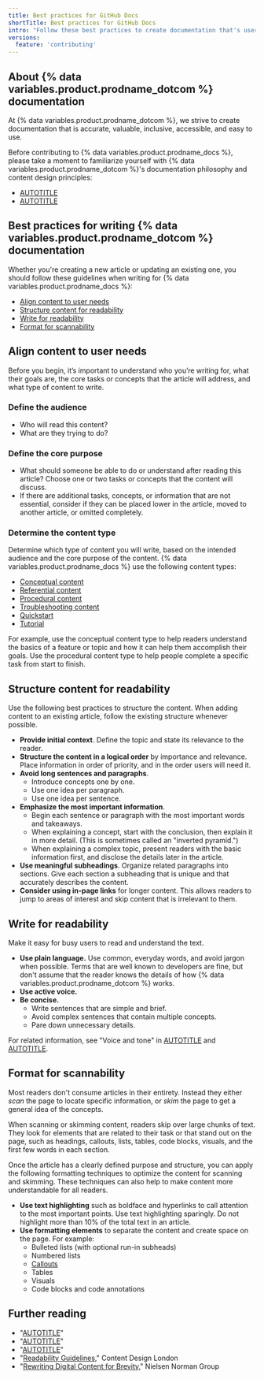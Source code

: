 ```yaml
---
title: Best practices for GitHub Docs
shortTitle: Best practices for GitHub Docs
intro: "Follow these best practices to create documentation that's user-friendly and easy to understand."
versions:
  feature: 'contributing'
---
```


## About {% data variables.product.prodname_dotcom %} documentation

At {% data variables.product.prodname_dotcom %}, we strive to create documentation that is accurate, valuable, inclusive, accessible, and easy to use.

Before contributing to {% data variables.product.prodname_docs %}, please take a moment to familiarize yourself with {% data variables.product.prodname_dotcom %}'s documentation philosophy and content design principles:

- [AUTOTITLE](/contributing/writing-for-github-docs/about-githubs-documentation-philosophy)
- [AUTOTITLE](/contributing/writing-for-github-docs/content-design-principles)

## Best practices for writing {% data variables.product.prodname_dotcom %} documentation

Whether you're creating a new article or updating an existing one, you should follow these guidelines when writing for {% data variables.product.prodname_docs %}:

- [Align content to user needs](#align-content-to-user-needs)
- [Structure content for readability](#structure-content-for-readability)
- [Write for readability](#write-for-readability)
- [Format for scannability](#format-for-scannability)

## Align content to user needs

Before you begin, it’s important to understand who you’re writing for, what their goals are, the core tasks or concepts that the article will address, and what type of content to write.

### Define the audience

- Who will read this content?
- What are they trying to do?

### Define the core purpose

- What should someone be able to do or understand after reading this article? Choose one or two tasks or concepts that the content will discuss.
- If there are additional tasks, concepts, or information that are not essential, consider if they can be placed lower in the article, moved to another article, or omitted completely.

### Determine the content type

Determine which type of content you will write, based on the intended audience and the core purpose of the content. {% data variables.product.prodname_docs %} use the following content types:

- [Conceptual content](/contributing/style-guide-and-content-model/conceptual-content-type)
- [Referential content](/contributing/style-guide-and-content-model/referential-content-type)
- [Procedural content](/contributing/style-guide-and-content-model/procedural-content-type)
- [Troubleshooting content](/contributing/style-guide-and-content-model/troubleshooting-content-type)
- [Quickstart](/contributing/style-guide-and-content-model/quickstart-content-type)
- [Tutorial](/contributing/style-guide-and-content-model/tutorial-content-type)

For example, use the conceptual content type to help readers understand the basics of a feature or topic and how it can help them accomplish their goals. Use the procedural content type to help people complete a specific task from start to finish.

## Structure content for readability

Use the following best practices to structure the content. When adding content to an existing article, follow the existing structure whenever possible.

- **Provide initial context**. Define the topic and state its relevance to the reader.
- **Structure the content in a logical order** by importance and relevance. Place information in order of priority, and in the order users will need it.
- **Avoid long sentences and paragraphs**.
  - Introduce concepts one by one.
  - Use one idea per paragraph.
  - Use one idea per sentence.
- **Emphasize the most important information**.
  - Begin each sentence or paragraph with the most important words and takeaways.
  - When explaining a concept, start with the conclusion, then explain it in more detail. (This is sometimes called an "inverted pyramid.")
  - When explaining a complex topic, present readers with the basic information first, and disclose the details later in the article.
- **Use meaningful subheadings**. Organize related paragraphs into sections. Give each section a subheading that is unique and that accurately describes the content.
- **Consider using in-page links** for longer content. This allows readers to jump to areas of interest and skip content that is irrelevant to them.

## Write for readability

Make it easy for busy users to read and understand the text.

- **Use plain language.** Use common, everyday words, and avoid jargon when possible. Terms that are well known to developers are fine, but don't assume that the reader knows the details of how {% data variables.product.prodname_dotcom %} works.
- **Use active voice.**
- **Be concise.**
  - Write sentences that are simple and brief.
  - Avoid complex sentences that contain multiple concepts.
  - Pare down unnecessary details.

For related information, see "Voice and tone" in [AUTOTITLE](/contributing/style-guide-and-content-model/style-guide#voice-and-tone) and [AUTOTITLE](/contributing/writing-for-github-docs/writing-content-to-be-translated).

## Format for scannability

Most readers don't consume articles in their entirety. Instead they either _scan_ the page to locate specific information, or _skim_ the page to get a general idea of the concepts.

When scanning or skimming content, readers skip over large chunks of text. They look for elements that are related to their task or that stand out on the page, such as headings, callouts, lists, tables, code blocks, visuals, and the first few words in each section.

Once the article has a clearly defined purpose and structure, you can apply the following formatting techniques to optimize the content for scanning and skimming. These techniques can also help to make content more understandable for all readers.

- **Use text highlighting** such as boldface and hyperlinks to call attention to the most important points. Use text highlighting sparingly. Do not highlight more than 10% of the total text in an article.
- **Use formatting elements** to separate the content and create space on the page. For example:
  - Bulleted lists (with optional run-in subheads)
  - Numbered lists
  - [Callouts](/contributing/style-guide-and-content-model/style-guide#callouts)
  - Tables
  - Visuals
  - Code blocks and code annotations

## Further reading

- "[AUTOTITLE](/contributing/style-guide-and-content-model/style-guide)"
- "[AUTOTITLE](/contributing/style-guide-and-content-model/about-the-content-model)"
- "[AUTOTITLE](/contributing/style-guide-and-content-model/contents-of-a-github-docs-article)"
- "[Readability Guidelines](https://readabilityguidelines.co.uk/)," Content Design London
- "[Rewriting Digital Content for Brevity](https://www.nngroup.com/articles/rewriting-content-brevity/)," Nielsen Norman Group
